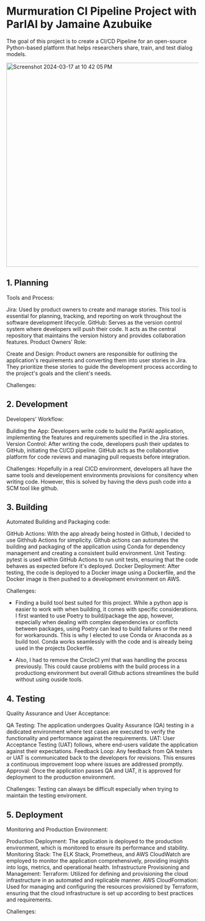 # Murmuration CI Pipeline Project with ParlAI by Jamaine Azubuike

The goal of this project is to create a CI/CD Pipeline for an open-source Python-based platform that helps researchers share, train, and test dialog models.

<img width="535" alt="Screenshot 2024-03-17 at 10 42 05 PM" src="https://github.com/zubujams/ParlAI/assets/52971863/5b1798be-ad51-4342-8937-28f90c4dcf1e">


## 1. Planning
Tools and Process:

Jira: Used by product owners to create and manage stories. This tool is essential for planning, tracking, and reporting on work throughout the software development lifecycle.
GitHub: Serves as the version control system where developers will push their code. It acts as the central repository that maintains the version history and provides collaboration features.
Product Owners' Role:

Create and Design: Product owners are responsible for outlining the application's requirements and converting them into user stories in Jira. They prioritize these stories to guide the development process according to the project's goals and the client's needs.

Challenges:

## 2. Development
Developers' Workflow:

Building the App: Developers write code to build the ParlAI application, implementing the features and requirements specified in the Jira stories.
Version Control: After writing the code, developers push their updates to GitHub, initiating the CI/CD pipeline. GitHub acts as the collaborative platform for code reviews and managing pull requests before integration.

Challenges: Hopefully in a real CICD environment, developers all have the same tools and developement environments provisions for consitency when writing code. However, this is solved  by having the devs push code into a SCM tool like github.

## 3. Building
Automated Building and Packaging code:

GitHub Actions: With the app already being hosted in Github, I decided to use Githhub Actions for simplicity. Github actions can automates the building and packaging of the application using Conda for dependency management and creating a consistent build environment.
Unit Testing: pytest is used within GitHub Actions to run unit tests, ensuring that the code behaves as expected before it's deployed.
Docker Deployment: After testing, the code is deployed to a Docker image using a Dockerfile, and the Docker image is then pushed to a development environment on AWS.

Challenges:
- Finding a build tool best suited for this project. While a python app is easier to work with when building, it comes with specific considerations.
 I first wanted to use Poetry to build/package the app, however, especially when dealing with complex dependencies or conflicts between packages, using Poetry can lead to build failures or the need for workarounds.
 This is why I elected to use Conda or Anaconda as a build tool. Conda works seamlessly with the code and is already being used in the projects Dockerfile.

- Also, I had to remove the CircleCI yml that was handling the process previously. This could cause problems with the build process in a productiong environment but overall Github actions streamlines the build without using ouside tools.

## 4. Testing
Quality Assurance and User Acceptance:

QA Testing: The application undergoes Quality Assurance (QA) testing in a dedicated environment where test cases are executed to verify the functionality and performance against the requirements.
UAT: User Acceptance Testing (UAT) follows, where end-users validate the application against their expectations.
Feedback Loop: Any feedback from QA testers or UAT is communicated back to the developers for revisions. This ensures a continuous improvement loop where issues are addressed promptly.
Approval: Once the application passes QA and UAT, it is approved for deployment to the production environment.

Challenges: Testing can always be difficult especially when trying to maintain the testing enviroment.

## 5. Deployment
Monitoring and Production Environment:

Production Deployment: The application is deployed to the production environment, which is monitored to ensure its performance and stability.
Monitoring Stack: The ELK Stack, Prometheus, and AWS CloudWatch are employed to monitor the application comprehensively, providing insights into logs, metrics, and operational health.
Infrastructure Provisioning and Management:
Terraform: Utilized for defining and provisioning the cloud infrastructure in an automated and replicable manner.
AWS CloudFormation: Used for managing and configuring the resources provisioned by Terraform, ensuring that the cloud infrastructure is set up according to best practices and requirements.

Challenges:
